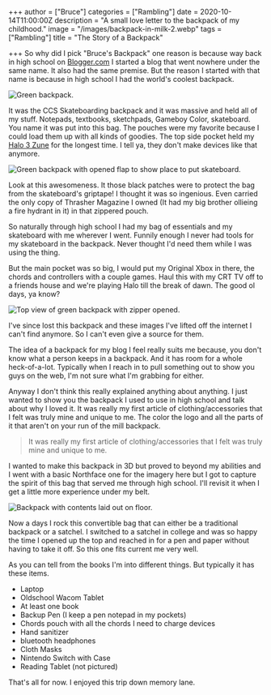 +++
author = ["Bruce"]
categories = ["Rambling"]
date = 2020-10-14T11:00:00Z
description = "A small love letter to the backpack of my childhood."
image = "/images/backpack-in-milk-2.webp"
tags = ["Rambling"]
title = "The Story of a Backpack"

+++
So why did I pick "Bruce's Backpack" one reason is because way back in high school on [Blogger.com](https://www.blogger.com) I started a blog that went nowhere under the same name. It also had the same premise. But the reason I started with that name is because in high school I had the world's coolest backpack.

![Green backpack.](/images/persp-front.jpg)

It was the CCS Skateboarding backpack and it was massive and held all of my stuff. Notepads, textbooks, sketchpads, Gameboy Color, skateboard. You name it was put into this bag. The pouches were my favorite because I could load them up with all kinds of goodies. The top side pocket held my [Halo 3 Zune](https://gizmodo.com/first-pics-of-the-zune-halo-3-special-edition-259877) for the longest time. I tell ya, they don't make devices like that anymore.

![Green backpack with opened flap to show place to put skateboard.](/images/detail-frontopen.jpg)

Look at this awesomeness. It those black patches were to protect the bag from the skateboard's griptape! I thought it was so ingenious. Even carried the only copy of Thrasher Magazine I owned (It had my big brother ollieing a fire hydrant in it) in that zippered pouch.

So naturally through high school I had my bag of essentials and my skateboard with me wherever I went. Funnily enough I never had tools for my skateboard in the backpack. Never thought I'd need them while I was using the thing.

But the main pocket was so big, I would put my Original Xbox in there, the chords and controllers with a couple games. Haul this with my CRT TV off to a friends house and we're playing Halo till the break of dawn. The good ol days, ya know?

![Top view of green backpack with zipper opened.](/images/top-persp.jpg)

I've since lost this backpack and these images I've lifted off the internet I can't find anymore. So I can't even give a source for them.

The idea of a backpack for my blog I feel really suits me because, you don't know what a person keeps in a backpack. And it has room for a whole heck-of-a-lot. Typically when I reach in to pull something out to show you guys on the web, I'm not sure what I'm grabbing for either.

Anyway I don't think this really explained anything about anything. I just wanted to show you the backpack I used to use in high school and talk about why I loved it. It was really my first article of clothing/accessories that I felt was truly mine and unique to me. The color the logo and all the parts of it that aren't on your run of the mill backpack.

> It was really my first article of clothing/accessories that I felt was truly mine and unique to me.

I wanted to make this backpack in 3D but proved to beyond my abilities and I went with a basic Northface one for the imagery here but I got to capture the spirit of this bag that served me through high school. I'll revisit it when I get a little more experience under my belt.

![Backpack with contents laid out on floor.](/images/backpack-contents.jpg)

Now a days I rock this convertible bag that can either be a traditional backpack or a satchel. I switched to a satchel in college and was so happy the time I opened up the top and reached in for a pen and paper without having to take it off. So this one fits current me very well.

As you can tell from the books I'm into different things. But typically it has these items.

* Laptop
* Oldschool Wacom Tablet
* At least one book
* Backup Pen (I keep a pen notepad in my pockets)
* Chords pouch with all the chords I need to charge devices
* Hand sanitizer
* bluetooth headphones
* Cloth Masks
* Nintendo Switch with Case
* Reading Tablet (not pictured)

That's all for now. I enjoyed this trip down memory lane.